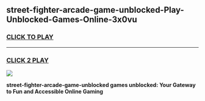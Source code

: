 
## street-fighter-arcade-game-unblocked-Play-Unblocked-Games-Online-3x0vu
<h3>
<a href="https://premium76.site?title=street-fighter-arcade-game-unblocked&ref=24A">CLICK TO PLAY</a></h3>
<hr>

<h3>
<a href="https://premium76.site?title=street-fighter-arcade-game-unblocked&ref=24A">CLICK 2 PLAY</a>
  
</h3>

<a href="https://premium76.site?title=street-fighter-arcade-game-unblocked&ref=24A"><img src="https://clearcache.store/games.png"></a>


**street-fighter-arcade-game-unblocked games unblocked: Your Gateway to Fun and Accessible Online Gaming**
